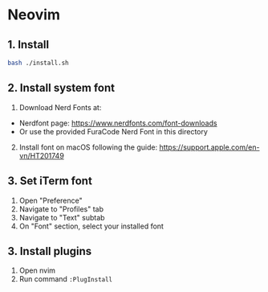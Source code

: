 # Neovim

## 1. Install
```bash
bash ./install.sh
```

## 2. Install system font
1. Download Nerd Fonts at:
- Nerdfont page: https://www.nerdfonts.com/font-downloads
- Or use the provided FuraCode Nerd Font in this directory
2. Install font on macOS following the guide: https://support.apple.com/en-vn/HT201749

## 3. Set iTerm font
1. Open "Preference"
2. Navigate to "Profiles" tab
3. Navigate to "Text" subtab
4. On "Font" section, select your installed font

## 3. Install plugins
1. Open nvim
2. Run command `:PlugInstall`
